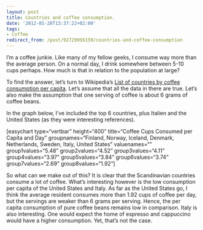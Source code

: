```yaml
---
layout: post
title: Countries and coffee consumption.
date: '2012-01-28T13:37:22+02:00'
tags:
- Coffee
redirect_from: /post/92729956159/countries-and-coffee-consumption
---
```


I’m a coffee junkie. Like many of my fellow geeks, I consume way more than the average person. On a normal day, I drink somewhere between 5-10 cups perhaps. How much is that in relation to the population at large?

To find the answer, let’s turn to Wikipedia’s [List of countries by coffee consumption per capita](http://en.wikipedia.org/wiki/List_of_countries_by_coffee_consumption_per_capita). Let’s assume that all the data in there are true. Let’s also make the assumption that one serving of coffee is about 6 grams of coffee beans.

In the graph below, I’ve included the top 6 countries, plus Italien and the United States (as they were interesting references).

\[easychart type=“vertbar” height=“400” title=“Coffee Cups Consumed per Capita and Day” groupnames=“Finland, Norway, Iceland, Denmark, Netherlands, Sweden, Italy, United States” valuenames=“” group1values=“5.48” group2values=“4.52” group3values=“4.11” group4values=“3.97” group5values=“3.84” group6values=“3.74” group7values=“2.69” group8values=“1.92”\]

So what can we make out of this? It is clear that the Scandinavian countries consume a lot of coffee. What’s interesting however is the low consumption per capita of the United States and Italy. As far as the United States go, I think the average resident consumes more than 1.92 cups of coffee per day, but the servings are weaker than 6 grams per serving. Hence, the per capita consumption of pure coffee beans remains low in comparison. Italy is also interesting. One would expect the home of espresso and cappuccino would have a higher consumption. Yet, that’s not the case.
